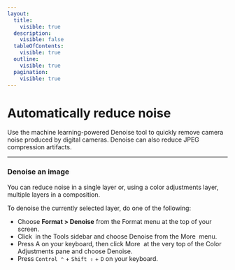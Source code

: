 ```yaml
---
layout:
  title:
    visible: true
  description:
    visible: false
  tableOfContents:
    visible: true
  outline:
    visible: true
  pagination:
    visible: true
---
```


# Automatically reduce noise

Use the machine learning-powered Denoise tool to quickly remove camera noise produced by digital cameras. Denoise can also reduce JPEG compression artifacts.

***

### Denoise an image

You can reduce noise in a single layer or, using a color adjustments layer, multiple layers in a composition.

To denoise the currently selected layer, do one of the following:

* Choose **Format > Denoise** from the Format menu at the top of your screen.
* Click <img src="https://help.pixelmator.com/pixelmator-pro/3.5/assets/English/1581000192000.png" alt="" data-size="line"> in the Tools sidebar and choose Denoise from the More <img src="https://help.pixelmator.com/pixelmator-pro/3.5/assets/English/1605111967000.png" alt="" data-size="line"> menu.
* Press A on your keyboard, then click More <img src="https://help.pixelmator.com/pixelmator-pro/3.5/assets/English/1605111967000.png" alt="" data-size="line"> at the very top of the Color Adjustments pane and choose Denoise.
* Press `Control ⌃` + `Shift ⇧` + `D` on your keyboard.
